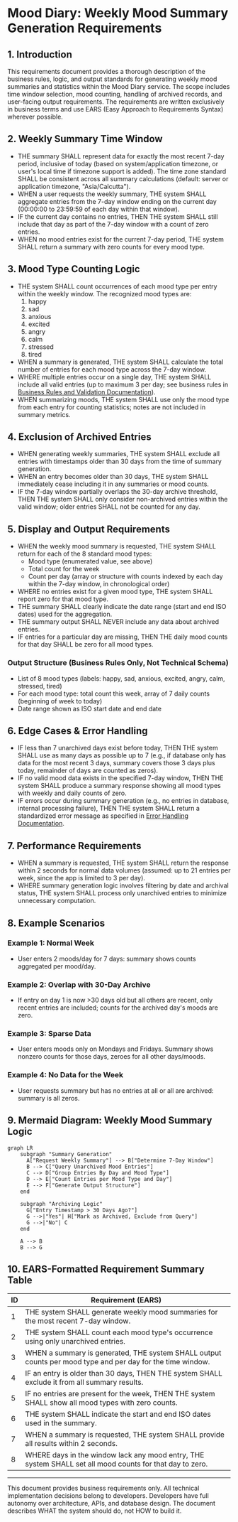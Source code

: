 # Mood Diary: Weekly Mood Summary Generation Requirements

## 1. Introduction
This requirements document provides a thorough description of the business rules, logic, and output standards for generating weekly mood summaries and statistics within the Mood Diary service. The scope includes time window selection, mood counting, handling of archived records, and user-facing output requirements. The requirements are written exclusively in business terms and use EARS (Easy Approach to Requirements Syntax) wherever possible.

## 2. Weekly Summary Time Window
- THE summary SHALL represent data for exactly the most recent 7-day period, inclusive of today (based on system/application timezone, or user's local time if timezone support is added). The time zone standard SHALL be consistent across all summary calculations (default: server or application timezone, "Asia/Calcutta").
- WHEN a user requests the weekly summary, THE system SHALL aggregate entries from the 7-day window ending on the current day (00:00:00 to 23:59:59 of each day within that window).
- IF the current day contains no entries, THEN THE system SHALL still include that day as part of the 7-day window with a count of zero entries.
- WHEN no mood entries exist for the current 7-day period, THE system SHALL return a summary with zero counts for every mood type.

## 3. Mood Type Counting Logic
- THE system SHALL count occurrences of each mood type per entry within the weekly window. The recognized mood types are:
    1. happy
    2. sad
    3. anxious
    4. excited
    5. angry
    6. calm
    7. stressed
    8. tired
- WHEN a summary is generated, THE system SHALL calculate the total number of entries for each mood type across the 7-day window.
- WHERE multiple entries occur on a single day, THE system SHALL include all valid entries (up to maximum 3 per day; see business rules in [Business Rules and Validation Documentation](./06-business-rules-and-validation.md)).
- WHEN summarizing moods, THE system SHALL use only the mood type from each entry for counting statistics; notes are not included in summary metrics.

## 4. Exclusion of Archived Entries
- WHEN generating weekly summaries, THE system SHALL exclude all entries with timestamps older than 30 days from the time of summary generation.
- WHEN an entry becomes older than 30 days, THE system SHALL immediately cease including it in any summaries or mood counts.
- IF the 7-day window partially overlaps the 30-day archive threshold, THEN THE system SHALL only consider non-archived entries within the valid window; older entries SHALL not be counted for any day.

## 5. Display and Output Requirements
- WHEN the weekly mood summary is requested, THE system SHALL return for each of the 8 standard mood types:
    - Mood type (enumerated value, see above)
    - Total count for the week
    - Count per day (array or structure with counts indexed by each day within the 7-day window, in chronological order)
- WHERE no entries exist for a given mood type, THE system SHALL report zero for that mood type.
- THE summary SHALL clearly indicate the date range (start and end ISO dates) used for the aggregation.
- THE summary output SHALL NEVER include any data about archived entries.
- IF entries for a particular day are missing, THEN THE daily mood counts for that day SHALL be zero for all mood types.

### Output Structure (Business Rules Only, Not Technical Schema)
- List of 8 mood types (labels: happy, sad, anxious, excited, angry, calm, stressed, tired)
- For each mood type: total count this week, array of 7 daily counts (beginning of week to today)
- Date range shown as ISO start date and end date

## 6. Edge Cases & Error Handling
- IF less than 7 unarchived days exist before today, THEN THE system SHALL use as many days as possible up to 7 (e.g., if database only has data for the most recent 3 days, summary covers those 3 days plus today, remainder of days are counted as zeros).
- IF no valid mood data exists in the specified 7-day window, THEN THE system SHALL produce a summary response showing all mood types with weekly and daily counts of zero.
- IF errors occur during summary generation (e.g., no entries in database, internal processing failure), THEN THE system SHALL return a standardized error message as specified in [Error Handling Documentation](./10-error-handling-and-performance.md).

## 7. Performance Requirements
- WHEN a summary is requested, THE system SHALL return the response within 2 seconds for normal data volumes (assumed: up to 21 entries per week, since the app is limited to 3 per day).
- WHERE summary generation logic involves filtering by date and archival status, THE system SHALL process only unarchived entries to minimize unnecessary computation.

## 8. Example Scenarios
### Example 1: Normal Week
- User enters 2 moods/day for 7 days: summary shows counts aggregated per mood/day.
### Example 2: Overlap with 30-Day Archive
- If entry on day 1 is now >30 days old but all others are recent, only recent entries are included; counts for the archived day's moods are zero.
### Example 3: Sparse Data
- User enters moods only on Mondays and Fridays. Summary shows nonzero counts for those days, zeroes for all other days/moods.
### Example 4: No Data for the Week
- User requests summary but has no entries at all or all are archived: summary is all zeros.

## 9. Mermaid Diagram: Weekly Mood Summary Logic
```mermaid
graph LR
    subgraph "Summary Generation"
      A["Request Weekly Summary"] --> B["Determine 7-Day Window"]
      B --> C["Query Unarchived Mood Entries"]
      C --> D["Group Entries By Day and Mood Type"]
      D --> E["Count Entries per Mood Type and Day"]
      E --> F["Generate Output Structure"]
    end

    subgraph "Archiving Logic"
      G["Entry Timestamp > 30 Days Ago?"]
      G -->|"Yes"| H["Mark as Archived, Exclude from Query"]
      G -->|"No"| C
    end

    A --> B
    B --> G
```

## 10. EARS-Formatted Requirement Summary Table
| ID | Requirement (EARS) |
|----|--------------------|
| 1 | THE system SHALL generate weekly mood summaries for the most recent 7-day window. |
| 2 | THE system SHALL count each mood type's occurrence using only unarchived entries. |
| 3 | WHEN a summary is generated, THE system SHALL output counts per mood type and per day for the time window. |
| 4 | IF an entry is older than 30 days, THEN THE system SHALL exclude it from all summary results. |
| 5 | IF no entries are present for the week, THEN THE system SHALL show all mood types with zero counts. |
| 6 | THE system SHALL indicate the start and end ISO dates used in the summary. |
| 7 | WHEN a summary is requested, THE system SHALL provide all results within 2 seconds. |
| 8 | WHERE days in the window lack any mood entry, THE system SHALL set all mood counts for that day to zero. |

---

This document provides business requirements only. All technical implementation decisions belong to developers. Developers have full autonomy over architecture, APIs, and database design. The document describes WHAT the system should do, not HOW to build it.